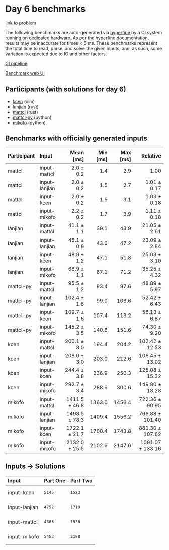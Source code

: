 # Day 6 benchmarks

[link to problem](https://adventofcode.com/2024/day/6)

The following benchmarks are auto-generated via
[hyperfine](https://github.com/sharkdp/hyperfine) by a CI system running on
dedicated hardware. As per the hyperfine documentation, results may be
inaccurate for times < 5 ms. These benchmarks represent the total time to read,
parse, and solve the given inputs, and, as such, some variation is expected due
to IO and other factors.

[CI pipeline](http://ci.papercode.net:8080/teams/main/pipelines/aoc2024)

[Benchmark web UI](https://aoc.ancalagon.black)


## Participants (with solutions for day 6)

- [kcen](https://github.com/kcen/aoc2024) (nim)
- [lanjian](https://github.com/lanjian/aoc-2024) (rust)
- [mattcl](https://github.com/mattcl/aoc2024) (rust)
- [mattcl-py](https://github.com/mattcl/aoc2024-py) (python)
- [mikofo](https://github.com/mikofo/aoc2024) (python)


## Benchmarks with officially generated inputs

| Participant | Input | Mean [ms] | Min [ms] | Max [ms] | Relative |
|:---|:---|---:|---:|---:|---:|
| mattcl | input-mattcl | 2.0 ± 0.2 | 1.4 | 2.9 | 1.00 |
| mattcl | input-lanjian | 2.0 ± 0.2 | 1.5 | 2.7 | 1.01 ± 0.17 |
| mattcl | input-kcen | 2.0 ± 0.2 | 1.5 | 3.1 | 1.03 ± 0.18 |
| mattcl | input-mikofo | 2.2 ± 0.2 | 1.7 | 3.9 | 1.11 ± 0.18 |
| lanjian | input-mattcl | 41.1 ± 1.1 | 39.1 | 43.9 | 21.05 ± 2.61 |
| lanjian | input-lanjian | 45.1 ± 0.9 | 43.6 | 47.2 | 23.09 ± 2.84 |
| lanjian | input-kcen | 48.9 ± 1.2 | 47.1 | 51.8 | 25.03 ± 3.10 |
| lanjian | input-mikofo | 68.9 ± 1.1 | 67.1 | 71.2 | 35.25 ± 4.32 |
| mattcl-py | input-mattcl | 95.5 ± 1.2 | 93.4 | 97.6 | 48.89 ± 5.97 |
| mattcl-py | input-lanjian | 102.4 ± 1.8 | 99.0 | 106.6 | 52.42 ± 6.43 |
| mattcl-py | input-kcen | 109.7 ± 1.6 | 107.4 | 113.2 | 56.13 ± 6.87 |
| mattcl-py | input-mikofo | 145.2 ± 3.5 | 140.6 | 151.6 | 74.30 ± 9.20 |
| kcen | input-mattcl | 200.1 ± 3.0 | 194.4 | 204.2 | 102.42 ± 12.53 |
| kcen | input-lanjian | 208.0 ± 3.0 | 203.0 | 212.6 | 106.45 ± 13.02 |
| kcen | input-kcen | 244.4 ± 3.8 | 236.9 | 250.3 | 125.08 ± 15.32 |
| kcen | input-mikofo | 292.7 ± 3.4 | 288.6 | 300.6 | 149.80 ± 18.28 |
| mikofo | input-mattcl | 1411.5 ± 46.8 | 1363.0 | 1456.4 | 722.36 ± 90.95 |
| mikofo | input-lanjian | 1498.5 ± 78.3 | 1409.4 | 1556.2 | 766.88 ± 101.40 |
| mikofo | input-kcen | 1722.1 ± 21.7 | 1700.4 | 1743.8 | 881.30 ± 107.62 |
| mikofo | input-mikofo | 2132.0 ± 25.5 | 2102.6 | 2147.6 | 1091.07 ± 133.16 |


## Inputs -> Solutions

| Input | Part One | Part Two |
|:---|:---|:---|
|input-kcen|<pre>5145</pre>|<pre>1523</pre>|
|input-lanjian|<pre>4752</pre>|<pre>1719</pre>|
|input-mattcl|<pre>4663</pre>|<pre>1530</pre>|
|input-mikofo|<pre>5453</pre>|<pre>2188</pre>|
